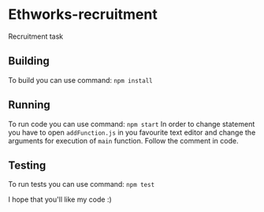 # Ethworks-recruitment
Recruitment task

## Building
To build you can use command:
```npm install```

## Running
To run code you can use command:
```npm start```
In order to change statement you have to open `addFunction.js` in you favourite text editor and change the arguments for execution of `main` function. Follow the comment in code.

## Testing
To run tests you can use command:
```npm test```

I hope that you'll like my code :)
